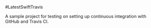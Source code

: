 #LatestSwiftTravis

A sample project for testing on setting up continuous integration with GitHub and Travis CI. 
